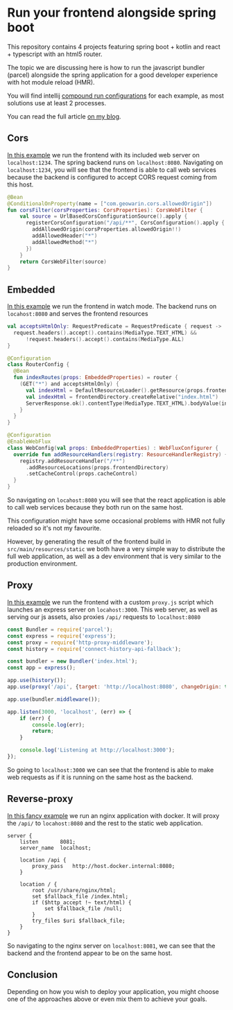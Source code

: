 # Run your frontend alongside spring boot

This repository contains 4 projects featuring spring boot + kotlin and react + typescript
with an html5 router.

The topic we are discussing here is how to run the javascript bundler (parcel) alongside the spring application
for a good developer experience with hot module reload (HMR).

You will find intellij [compound run configurations](https://geowarin.com/share-intellij-run-configurations-with-git/) 
for each example, as most solutions use at least 2 processes.

You can read the full article [on my blog](https://geowarin.com/javascript-framework-with-spring-backend).

## Cors

[In this example](/cors) we run the frontend with its included web server on `localhost:1234`.
The spring backend runs on `localhost:8080`. 
Navigating on `localhost:1234`, you will see that the frontend is able to call web services
because the backend is configured to accept CORS request coming from this host.

```kotlin
@Bean
@ConditionalOnProperty(name = ["com.geowarin.cors.allowedOrigin"])
fun corsFilter(corsProperties: CorsProperties): CorsWebFilter {
    val source = UrlBasedCorsConfigurationSource().apply {
      registerCorsConfiguration("/api/**", CorsConfiguration().apply {
        addAllowedOrigin(corsProperties.allowedOrigin!!)
        addAllowedHeader("*")
        addAllowedMethod("*")
      })
    }
    return CorsWebFilter(source)
}
``` 

## Embedded

[In this example](/embedded) we run the frontend in watch mode.
The backend runs on `locahost:8080` and serves the frontend resources 

```kotlin
val acceptsHtmlOnly: RequestPredicate = RequestPredicate { request ->
  request.headers().accept().contains(MediaType.TEXT_HTML) &&
      !request.headers().accept().contains(MediaType.ALL)
}

@Configuration
class RouterConfig {
  @Bean
  fun indexRoutes(props: EmbeddedProperties) = router {
    (GET("*") and acceptsHtmlOnly) {
      val indexHtml = DefaultResourceLoader().getResource(props.frontendDirectory)
      val indexHtml = frontendDirectory.createRelative("index.html")
      ServerResponse.ok().contentType(MediaType.TEXT_HTML).bodyValue(indexHtml)
    }
  }
}

@Configuration
@EnableWebFlux
class WebConfig(val props: EmbeddedProperties) : WebFluxConfigurer {
  override fun addResourceHandlers(registry: ResourceHandlerRegistry) {
    registry.addResourceHandler("/**")
      .addResourceLocations(props.frontendDirectory)
      .setCacheControl(props.cacheControl)
  }
}
```

So navigating on `locahost:8080` you will see that the react application is able to call web services because they
both run on the same host.

This configuration might have some occasional problems with HMR not fully reloaded so it's not my favourite.

However, by generating the result of the frontend build in `src/main/resources/static` we both have a very simple
way to distribute the full web application, as well as a dev environment that is very similar to the production environment.

## Proxy

[In this example](/proxy) we run the frontend with a custom `proxy.js` script which launches an express server on
`locahost:3000`.
This web server, as well as serving our js assets, also proxies `/api/` requests to `localhost:8080`

```javascript
const Bundler = require('parcel');
const express = require('express');
const proxy = require('http-proxy-middleware');
const history = require('connect-history-api-fallback');

const bundler = new Bundler('index.html');
const app = express();

app.use(history());
app.use(proxy('/api', {target: 'http://localhost:8080', changeOrigin: true}));

app.use(bundler.middleware());

app.listen(3000, 'localhost', (err) => {
    if (err) {
        console.log(err);
        return;
    }

    console.log('Listening at http://localhost:3000');
});
```

So going to `localhost:3000` we can see that the frontend is able to make web requests as if it is running on the
same host as the backend.

## Reverse-proxy

[In this fancy example](/reverse-proxy) we run an nginx application with docker.
It will proxy the `/api/` to `locahost:8080` and the rest to the static web application.

```
server {
    listen       8081;
    server_name  localhost;

    location /api {
        proxy_pass   http://host.docker.internal:8080;
    }

    location / {
        root /usr/share/nginx/html;
        set $fallback_file /index.html;
        if ($http_accept !~ text/html) {
            set $fallback_file /null;
        }
        try_files $uri $fallback_file;
    }
}
``` 

So navigating to the nginx server on `localhost:8081`, we can see that the backend and the frontend appear to be on the
same host.

## Conclusion

Depending on how you wish to deploy your application, you might choose one of the approaches above or even mix them
to achieve your goals.
